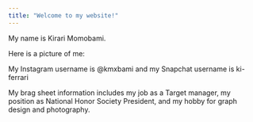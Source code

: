 ```yaml
---
title: "Welcome to my website!"
---
```


My name is Kirari Momobami.

Here is a picture of me:



My Instagram username is @kmxbami and my Snapchat username is ki-ferrari

My brag sheet information includes my job as a Target manager, my position as National Honor Society President, and my hobby for graph design and photography.
